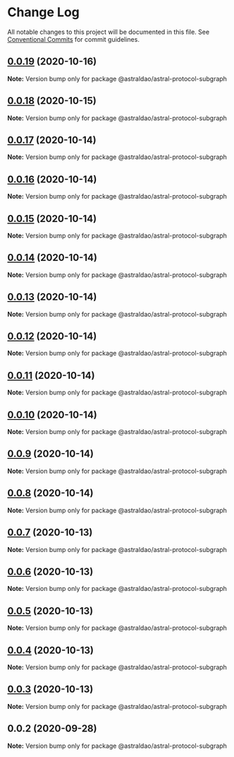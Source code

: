 # Change Log

All notable changes to this project will be documented in this file.
See [Conventional Commits](https://conventionalcommits.org) for commit guidelines.

## [0.0.19](https://github.com/astralDAO/astralprotocol/compare/@astraldao/astral-protocol-subgraph@0.0.18...@astraldao/astral-protocol-subgraph@0.0.19) (2020-10-16)

**Note:** Version bump only for package @astraldao/astral-protocol-subgraph





## [0.0.18](https://github.com/astralDAO/astralprotocol/compare/@astraldao/astral-protocol-subgraph@0.0.17...@astraldao/astral-protocol-subgraph@0.0.18) (2020-10-15)

**Note:** Version bump only for package @astraldao/astral-protocol-subgraph





## [0.0.17](https://github.com/astralDAO/astralprotocol/compare/@astraldao/astral-protocol-subgraph@0.0.16...@astraldao/astral-protocol-subgraph@0.0.17) (2020-10-14)

**Note:** Version bump only for package @astraldao/astral-protocol-subgraph





## [0.0.16](https://github.com/astralDAO/astralprotocol/compare/@astraldao/astral-protocol-subgraph@0.0.15...@astraldao/astral-protocol-subgraph@0.0.16) (2020-10-14)

**Note:** Version bump only for package @astraldao/astral-protocol-subgraph





## [0.0.15](https://github.com/astralDAO/astralprotocol/compare/@astraldao/astral-protocol-subgraph@0.0.14...@astraldao/astral-protocol-subgraph@0.0.15) (2020-10-14)

**Note:** Version bump only for package @astraldao/astral-protocol-subgraph





## [0.0.14](https://github.com/astralDAO/astralprotocol/compare/@astraldao/astral-protocol-subgraph@0.0.13...@astraldao/astral-protocol-subgraph@0.0.14) (2020-10-14)

**Note:** Version bump only for package @astraldao/astral-protocol-subgraph





## [0.0.13](https://github.com/astralDAO/astralprotocol/compare/@astraldao/astral-protocol-subgraph@0.0.12...@astraldao/astral-protocol-subgraph@0.0.13) (2020-10-14)

**Note:** Version bump only for package @astraldao/astral-protocol-subgraph





## [0.0.12](https://github.com/astralDAO/astralprotocol/compare/@astraldao/astral-protocol-subgraph@0.0.11...@astraldao/astral-protocol-subgraph@0.0.12) (2020-10-14)

**Note:** Version bump only for package @astraldao/astral-protocol-subgraph





## [0.0.11](https://github.com/astralDAO/astralprotocol/compare/@astraldao/astral-protocol-subgraph@0.0.10...@astraldao/astral-protocol-subgraph@0.0.11) (2020-10-14)

**Note:** Version bump only for package @astraldao/astral-protocol-subgraph





## [0.0.10](https://github.com/astralDAO/astralprotocol/compare/@astraldao/astral-protocol-subgraph@0.0.9...@astraldao/astral-protocol-subgraph@0.0.10) (2020-10-14)

**Note:** Version bump only for package @astraldao/astral-protocol-subgraph





## [0.0.9](https://github.com/astralDAO/astralprotocol/compare/@astraldao/astral-protocol-subgraph@0.0.8...@astraldao/astral-protocol-subgraph@0.0.9) (2020-10-14)

**Note:** Version bump only for package @astraldao/astral-protocol-subgraph





## [0.0.8](https://github.com/astralDAO/astralprotocol/compare/@astraldao/astral-protocol-subgraph@0.0.7...@astraldao/astral-protocol-subgraph@0.0.8) (2020-10-14)

**Note:** Version bump only for package @astraldao/astral-protocol-subgraph





## [0.0.7](https://github.com/astralDAO/astralprotocol/compare/@astraldao/astral-protocol-subgraph@0.0.6...@astraldao/astral-protocol-subgraph@0.0.7) (2020-10-13)

**Note:** Version bump only for package @astraldao/astral-protocol-subgraph





## [0.0.6](https://github.com/astralDAO/astralprotocol/compare/@astraldao/astral-protocol-subgraph@0.0.5...@astraldao/astral-protocol-subgraph@0.0.6) (2020-10-13)

**Note:** Version bump only for package @astraldao/astral-protocol-subgraph





## [0.0.5](https://github.com/astralDAO/astralprotocol/compare/@astraldao/astral-protocol-subgraph@0.0.4...@astraldao/astral-protocol-subgraph@0.0.5) (2020-10-13)

**Note:** Version bump only for package @astraldao/astral-protocol-subgraph





## [0.0.4](https://github.com/astralDAO/astralprotocol/compare/@astraldao/astral-protocol-subgraph@0.0.3...@astraldao/astral-protocol-subgraph@0.0.4) (2020-10-13)

**Note:** Version bump only for package @astraldao/astral-protocol-subgraph





## [0.0.3](https://github.com/astralDAO/astralprotocol/compare/@astraldao/astral-protocol-subgraph@0.0.2...@astraldao/astral-protocol-subgraph@0.0.3) (2020-10-13)

**Note:** Version bump only for package @astraldao/astral-protocol-subgraph





## 0.0.2 (2020-09-28)

**Note:** Version bump only for package @astraldao/astral-protocol-subgraph
